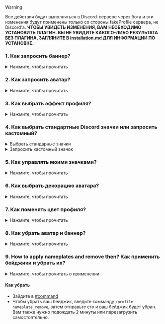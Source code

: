 > [!WARNING]
> Все действия будут выполняться в Discord-сервере через бота и эти изменения будут применены только со стороны fakeProfile сервера, не Discord'a.
> **ЧТОБЫ УВИДЕТЬ ИЗМЕНЕНИЯ, ВАМ НЕОБХОДИМО УСТАНОВИТЬ ПЛАГИН. ВЫ НЕ УВИДИТЕ КАКОГО-ЛИБО РЕЗУЛЬТАТА БЕЗ ПЛАГИНА, ЗАГЛЯНИТЕ В [installation.md](/docs/ru/installation.md) ДЛЯ ИНФОРМАЦИИ ПО УСТАНОВКЕ.**

### 1. Как запросить баннер?

<details closed>
<summary>Нажмите, чтобы прочитать</summary>
<br>

- Зайдите в [#command](https://discord.com/channels/1117373291095662623/1215640671457771540)
- Используйте команду `/profile banner upload` как на изображении ниже:

 <img src="https://i.imgur.com/AtYO0kW.png" alt="profile banner upload">

- Всё, что остаётся для вас - это ждать одобрение в [#fakeprofile-logs](https://discord.com/channels/1117373291095662623/1215640664373465129) и подождите 2 минуты или перезагрузите плагин вручную, и всё.

</details>

### 2. Как запросить аватар?

<details closed>
<summary>Нажмите, чтобы прочитать</summary>
<br>

- Зайдите в [#command](https://discord.com/channels/1117373291095662623/1215640671457771540)
- Используйте команду `/profile avatar upload` как на изображении ниже:

 <img src="https://i.imgur.com/dl6Qh4C.png" alt="profile avatar upload">

- Всё, что остаётся для вас - это ждать одобрение в [#fakeprofile-logs](https://discord.com/channels/1117373291095662623/1215640664373465129) и подождите 2 минуты или перезагрузите плагин вручную, и всё.
</details>

### 3. Как выбрать эффект профиля?

<details closed>
<summary>Нажмите, чтобы прочитать</summary>
<br>

- Зайдите в [#command](https://discord.com/channels/1117373291095662623/1215640671457771540)
- Используйте команду `/profile effects` `effects: Effect in options` как на изображении ниже:

  <img src="https://i.imgur.com/whE2fht.png" alt="profile effects">

- Когда вам подходит эффект, нажмите на кнопку **`Apply`**, чтобы применить этот эффект.

  <img src="https://i.imgur.com/S574Rob.png" alt="profile effects preview">

- После этого подождите 2 минуты или перезагрузите вручную.
</details>

### 4. Как выбрать стандартные Discord значки или запросить кастомный?

<details closed>
<summary>Выбрать стандарные значки</summary>
<br>

- Зайдите в [#command](https://discord.com/channels/1117373291095662623/1215640671457771540)
- Используйте команду `/badges select` `name` как на изображении ниже:

 <img src="https://i.imgur.com/9EnyNxY.png" alt="/badges select command">

- После этого подождите 2 минуты или перезагрузите вручную.

</details>
<details closed>
<summary>Запросить кастомный значок</summary>
<br>

- Загрузите ваш значок в [Imgur](https://imgur.com/upload)
- Скопируйте ссылку вашего будущего значка правой кнопкой мыши:

 <img src="https://github.com/ExtbhiteEAS/fakeProfile/blob/main/assets/ezgif-3-1a6f47df33.gif?raw=true" alt="How to get direcly image from Imgur">

- Зайдите в [#command](https://discord.com/channels/1117373291095662623/1215640671457771540)
- Используйте команду `/badges add` `Name` `Icon` как на изображении ниже:

 <img src="https://i.imgur.com/7tB0Zfz.png" alt="/badges add command">

 > Где `icon` вам просто нужно вставить вашу скопированную ссылку из Imgur.

- Всё, что остаётся для вас - это ждать одобрение в [#fakeprofile-logs](https://discord.com/channels/1117373291095662623/1215640664373465129) и подождите 2 минуты или перезагрузите плагин вручную, и всё.
</details>

### 5. Как управлять моими значками?

<details closed>
<summary>Нажмите, чтобы прочитать</summary>
<br>

- Зайдите в [#command](https://discord.com/channels/1117373291095662623/1215640671457771540)
- Используйте команду `/badges view` как на изображении ниже:

 <img src="https://i.imgur.com/tNYpOpv.png" alt="badges view commands">

- Вы можете управлять значками так:

 <img src="https://i.imgur.com/KO2pjTR.png" alt="badges manage">

- После этого подождите 2 минуты или перезагрузите вручную.
</details>

### 6. Как выбрать декорацию аватара?

<details closed>
<summary>Нажмите, чтобы прочитать</summary>
<br>

- Зайдите в [#command](https://discord.com/channels/1117373291095662623/1215640671457771540)
- Используйте команду `/profile decorations` `decoration: Decoration in options` как на изображении ниже:

  <img src="https://i.imgur.com/NVG7t5E.png" alt="avatar decorations">

- Когда вам подходит декорация, нажмите на кнопку **`Apply`**, чтобы применить эту декорацию.

  <img src="https://i.imgur.com/hSuqOmi.png" alt="avatar decorations preview">

- После этого подождите 2 минуты или перезагрузите вручную.
</details>

### 7. Как поменять цвет профиля?

<details closed>
<summary>Нажмите, чтобы прочитать</summary>
<br>

- Зайдите в ваши настройки профиля
- Выберите любой цвет в самом внизу, где демонстрация с кастомизацией профиля при помощи Nitro
- Нажмите на кнопку **`Copy 3y3`**
- Вставьте текст 3y3 куда угодно в **_О себе_**

  <img src="https://github.com/sang765/videoupload/blob/main/Discord_1ErcXCAVvA.gif?raw=true" alt="tutorial profile theme">
</details>

### 8. Как убрать аватар и баннер?

<details closed>
<summary>Нажмите, чтобы прочитать</summary>
<br>

- Зайдите в [#command](https://discord.com/channels/1117373291095662623/1215640671457771540)
- С **аватаром** используйте команду `/profile avatar remove`:

  <img src="https://i.imgur.com/5jqetBQ.png" alt="avatar remove">

- С **баннером** используйте команду `/profile banner remove`:

  <img src="https://i.imgur.com/5ARNAlR.png" alt="banner remove">

- После этого подождите 2 минуты или перезагрузите вручную.
</details>

### 9. How to apply nameplates and remove then? Как применить бейджики и убрать их?

<details closed>
<summary>Нажмите, чтобы прочитать о применении</summary>
<br>

- Зайдите в [#command](https://discord.com/channels/1117373291095662623/1215640671457771540)
- Введите команду `/profile nameplates`:

    <img src="./assets/nameplates.png" alt="nameplates option">

- Выберите любой бейджик(название бейджика) какой вы хотите, затем нажмите на "Apply".

    <img src="./assets/nameplates_preview.png" alt="nameplates choose">

- Reload fakeProfile or wait 2 minutes. Перезагрузите fakeProfile или подождите 2 минуты.
</details>

#### Как убрать
- Зайдите в [#command](https://discord.com/channels/1117373291095662623/1215640671457771540)
- Чтобы убрать ваш бейджик, введите комманду `/profile nameplate_remove`, затем отправьте его и ваш бейджик будет убран. Вам также нужно подождать 2 минуты или перезагрузить самостоятельно.